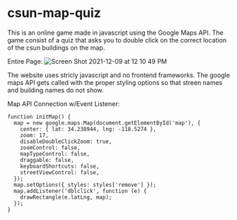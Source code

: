 # csun-map-quiz
This is an online game made in javascript using the Google Maps API. The game consist of a quiz that asks you to double click on the correct location of the csun buildings on the map.

Entire Page:
![Screen Shot 2021-12-09 at 12 10 49 PM](https://user-images.githubusercontent.com/47337592/145468518-00b0654f-9aa9-4436-96ab-6a133bc1af8a.png)

The website uses stricly javascript and no frontend frameworks. The google maps API gets called with the proper styling options so that streen names and building names do not show.

Map API Connection w/Event Listener:
```
function initMap() {
  map = new google.maps.Map(document.getElementById('map'), {
    center: { lat: 34.238944, lng: -118.5274 },
    zoom: 17,
    disableDoubleClickZoom: true,
    zoomControl: false,
    mapTypeControl: false,
    draggable: false,
    keyboardShortcuts: false,
    streetViewControl: false,
  });
  map.setOptions({ styles: styles['remove'] });
  map.addListener('dblclick', function (e) {
    drawRectangle(e.latLng, map);
  });
}
```
